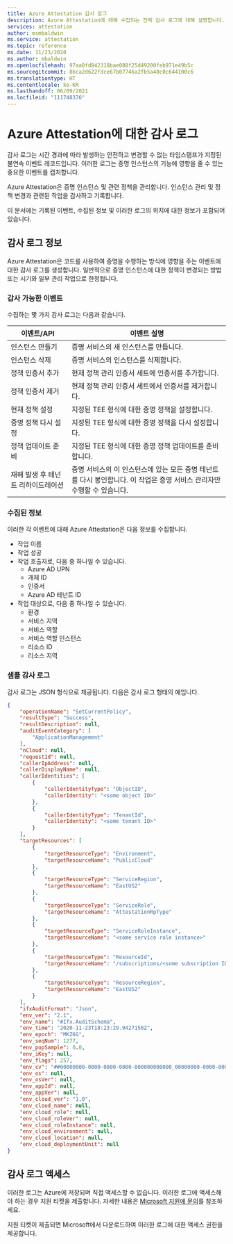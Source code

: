 ```yaml
---
title: Azure Attestation 감사 로그
description: Azure Attestation에 대해 수집되는 전체 감사 로그에 대해 설명합니다.
services: attestation
author: msmbaldwin
ms.service: attestation
ms.topic: reference
ms.date: 11/23/2020
ms.author: mbaldwin
ms.openlocfilehash: 97aa0fd842318bae088f25d49200feb971e49b5c
ms.sourcegitcommit: 8bca2d622fdce67b07746a2fb5a40c0c644100c6
ms.translationtype: HT
ms.contentlocale: ko-KR
ms.lasthandoff: 06/09/2021
ms.locfileid: "111748376"
---
```

# <a name="audit-logs-for-azure-attestation"></a>Azure Attestation에 대한 감사 로그

감사 로그는 시간 경과에 따라 발생하는 안전하고 변경할 수 없는 타임스탬프가 지정된 불연속 이벤트 레코드입니다. 이러한 로그는 증명 인스턴스의 기능에 영향을 줄 수 있는 중요한 이벤트를 캡처합니다.

Azure Attestation은 증명 인스턴스 및 관련 정책을 관리합니다. 인스턴스 관리 및 정책 변경과 관련된 작업을 감사하고 기록합니다.

이 문서에는 기록된 이벤트, 수집된 정보 및 이러한 로그의 위치에 대한 정보가 포함되어 있습니다.

## <a name="about-audit-logs"></a>감사 로그 정보

Azure Attestation은 코드를 사용하여 증명을 수행하는 방식에 영향을 주는 이벤트에 대한 감사 로그를 생성합니다. 일반적으로 증명 인스턴스에 대한 정책이 변경되는 방법 또는 시기와 일부 관리 작업으로 한정됩니다.

### <a name="auditable-events"></a>감사 가능한 이벤트
수집하는 몇 가지 감사 로그는 다음과 같습니다.

|     이벤트/API                              |     이벤트 설명                                                                         |
|--------------------------------------------|-----------------------------------------------------------------------------------------------|
|     인스턴스 만들기                        |     증명 서비스의 새 인스턴스를 만듭니다. |
|     인스턴스 삭제                       |     증명 서비스의 인스턴스를 삭제합니다. |
|     정책 인증서 추가                 |     현재 정책 관리 인증서 세트에 인증서를 추가합니다. |
|     정책 인증서 제거              |     현재 정책 관리 인증서 세트에서 인증서를 제거합니다. |
|     현재 정책 설정                     |     지정된 TEE 형식에 대한 증명 정책을 설정합니다. |
|     증명 정책 다시 설정               |     지정된 TEE 형식에 대한 증명 정책을 다시 설정합니다. |
|     정책 업데이트 준비               |     지정된 TEE 형식에 대한 증명 정책 업데이트를 준비합니다. |
|     재해 발생 후 테넌트 리하이드레이션       |     증명 서비스의 이 인스턴스에 있는 모든 증명 테넌트를 다시 봉인합니다. 이 작업은 증명 서비스 관리자만 수행할 수 있습니다. |

### <a name="collected--information"></a>수집된 정보
이러한 각 이벤트에 대해 Azure Attestation은 다음 정보를 수집합니다.

- 작업 이름
- 작업 성공
- 작업 호출자로, 다음 중 하나일 수 있습니다.
    - Azure AD UPN
    - 개체 ID
    - 인증서
    - Azure AD 테넌트 ID
- 작업 대상으로, 다음 중 하나일 수 있습니다.
    - 환경
    - 서비스 지역
    - 서비스 역할
    - 서비스 역할 인스턴스
    - 리소스 ID
    - 리소스 지역

### <a name="sample-audit-log"></a>샘플 감사 로그

감사 로그는 JSON 형식으로 제공됩니다. 다음은 감사 로그 형태의 예입니다.

```json
{
    "operationName": "SetCurrentPolicy",
    "resultType": "Success",
    "resultDescription": null,
    "auditEventCategory": [
        "ApplicationManagement"
    ],
    "nCloud": null,
    "requestId": null,
    "callerIpAddress": null,
    "callerDisplayName": null,
    "callerIdentities": [
        {
            "callerIdentityType": "ObjectID",
            "callerIdentity": "<some object ID>"
        },
        {
            "callerIdentityType": "TenantId",
            "callerIdentity": "<some tenant ID>"
        }
    ],
    "targetResources": [
        {
            "targetResourceType": "Environment",
            "targetResourceName": "PublicCloud"
        },
        {
            "targetResourceType": "ServiceRegion",
            "targetResourceName": "EastUS2"
        },
        {
            "targetResourceType": "ServiceRole",
            "targetResourceName": "AttestationRpType"
        },
        {
            "targetResourceType": "ServiceRoleInstance",
            "targetResourceName": "<some service role instance>"
        },
        {
            "targetResourceType": "ResourceId",
            "targetResourceName": "/subscriptions/<some subscription ID>/resourceGroups/<some resource group name>/providers/Microsoft.Attestation/attestationProviders/<some instance name>"
        },
        {
            "targetResourceType": "ResourceRegion",
            "targetResourceName": "EastUS2"
        }
    ],
    "ifxAuditFormat": "Json",
    "env_ver": "2.1",
    "env_name": "#Ifx.AuditSchema",
    "env_time": "2020-11-23T18:23:29.9427158Z",
    "env_epoch": "MKZ6G",
    "env_seqNum": 1277,
    "env_popSample": 0.0,
    "env_iKey": null,
    "env_flags": 257,
    "env_cv": "##00000000-0000-0000-0000-000000000000_00000000-0000-0000-0000-000000000000_00000000-0000-0000-0000-000000000000",
    "env_os": null,
    "env_osVer": null,
    "env_appId": null,
    "env_appVer": null,
    "env_cloud_ver": "1.0",
    "env_cloud_name": null,
    "env_cloud_role": null,
    "env_cloud_roleVer": null,
    "env_cloud_roleInstance": null,
    "env_cloud_environment": null,
    "env_cloud_location": null,
    "env_cloud_deploymentUnit": null
}
```

## <a name="access-audit-logs"></a>감사 로그 액세스

이러한 로그는 Azure에 저장되며 직접 액세스할 수 없습니다. 이러한 로그에 액세스해야 하는 경우 지원 티켓을 제출합니다. 자세한 내용은 [Microsoft 지원에 문의](https://azure.microsoft.com/support/options/)를 참조하세요. 

지원 티켓이 제출되면 Microsoft에서 다운로드하여 이러한 로그에 대한 액세스 권한을 제공합니다.
